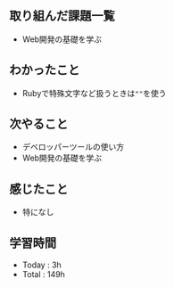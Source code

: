 ## 取り組んだ課題一覧
- Web開発の基礎を学ぶ
## わかったこと
  - Rubyで特殊文字など扱うときは`""`を使う
## 次やること
  - デベロッパーツールの使い方
  - Web開発の基礎を学ぶ
## 感じたこと
  - 特になし
## 学習時間
  - Today : 3h
  - Total : 149h
